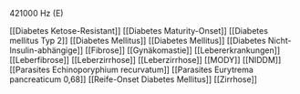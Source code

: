 421000 Hz (E)

[[Diabetes Ketose-Resistant]]
[[Diabetes Maturity-Onset]]
[[Diabetes mellitus Typ 2]]
[[Diabetes Mellitus]]
[[Diabetes Mellitus]]
[[Diabetes Nicht-Insulin-abhängige]]
[[Fibrose]]
[[Gynäkomastie]]
[[Lebererkrankungen]]
[[Leberfibrose]]
[[Leberzirrhose]]
[[Leberzirrhose]]
[[MODY]]
[[NIDDM]]
[[Parasites Echinoporyphium recurvatum]]
[[Parasites Eurytrema pancreaticum 0,68]]
[[Reife-Onset Diabetes Mellitus]]
[[Zirrhose]]